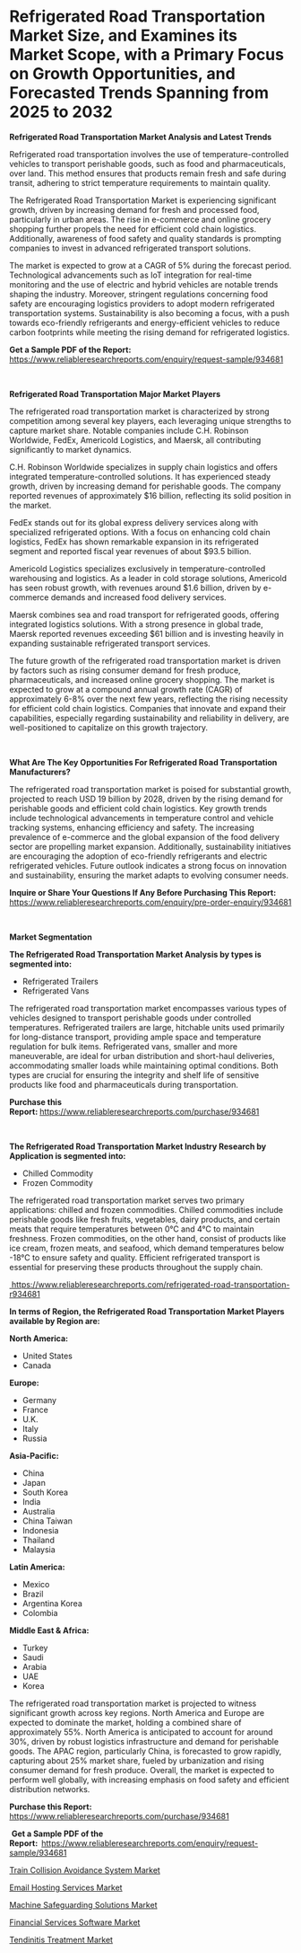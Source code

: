<p><h1>Refrigerated Road Transportation Market Size, and Examines its Market Scope, with a Primary Focus on Growth Opportunities, and Forecasted Trends Spanning from 2025 to 2032</h1></p><p><strong>Refrigerated Road Transportation Market Analysis and Latest Trends</strong></p>
<p><p>Refrigerated road transportation involves the use of temperature-controlled vehicles to transport perishable goods, such as food and pharmaceuticals, over land. This method ensures that products remain fresh and safe during transit, adhering to strict temperature requirements to maintain quality.</p><p>The Refrigerated Road Transportation Market is experiencing significant growth, driven by increasing demand for fresh and processed food, particularly in urban areas. The rise in e-commerce and online grocery shopping further propels the need for efficient cold chain logistics. Additionally, awareness of food safety and quality standards is prompting companies to invest in advanced refrigerated transport solutions.</p><p>The market is expected to grow at a CAGR of 5% during the forecast period. Technological advancements such as IoT integration for real-time monitoring and the use of electric and hybrid vehicles are notable trends shaping the industry. Moreover, stringent regulations concerning food safety are encouraging logistics providers to adopt modern refrigerated transportation systems. Sustainability is also becoming a focus, with a push towards eco-friendly refrigerants and energy-efficient vehicles to reduce carbon footprints while meeting the rising demand for refrigerated logistics.</p></p>
<p><strong>Get a Sample PDF of the Report:&nbsp;</strong> <a href="https://www.reliableresearchreports.com/enquiry/request-sample/934681?utm_campaign=102&utm_medium=2&utm_source=Github&utm_content=ia&utm_term=07032025&utm_id=refrigerated-road-transportation">https://www.reliableresearchreports.com/enquiry/request-sample/934681</a></p>
<p>&nbsp;</p>
<p><strong>Refrigerated Road Transportation Major Market Players</strong></p>
<p><p>The refrigerated road transportation market is characterized by strong competition among several key players, each leveraging unique strengths to capture market share. Notable companies include C.H. Robinson Worldwide, FedEx, Americold Logistics, and Maersk, all contributing significantly to market dynamics.</p><p>C.H. Robinson Worldwide specializes in supply chain logistics and offers integrated temperature-controlled solutions. It has experienced steady growth, driven by increasing demand for perishable goods. The company reported revenues of approximately $16 billion, reflecting its solid position in the market.</p><p>FedEx stands out for its global express delivery services along with specialized refrigerated options. With a focus on enhancing cold chain logistics, FedEx has shown remarkable expansion in its refrigerated segment and reported fiscal year revenues of about $93.5 billion.</p><p>Americold Logistics specializes exclusively in temperature-controlled warehousing and logistics. As a leader in cold storage solutions, Americold has seen robust growth, with revenues around $1.6 billion, driven by e-commerce demands and increased food delivery services. </p><p>Maersk combines sea and road transport for refrigerated goods, offering integrated logistics solutions. With a strong presence in global trade, Maersk reported revenues exceeding $61 billion and is investing heavily in expanding sustainable refrigerated transport services.</p><p>The future growth of the refrigerated road transportation market is driven by factors such as rising consumer demand for fresh produce, pharmaceuticals, and increased online grocery shopping. The market is expected to grow at a compound annual growth rate (CAGR) of approximately 6-8% over the next few years, reflecting the rising necessity for efficient cold chain logistics. Companies that innovate and expand their capabilities, especially regarding sustainability and reliability in delivery, are well-positioned to capitalize on this growth trajectory.</p></p>
<p>&nbsp;</p>
<p><strong>What Are The Key Opportunities For Refrigerated Road Transportation Manufacturers?</strong></p>
<p><p>The refrigerated road transportation market is poised for substantial growth, projected to reach USD 19 billion by 2028, driven by the rising demand for perishable goods and efficient cold chain logistics. Key growth trends include technological advancements in temperature control and vehicle tracking systems, enhancing efficiency and safety. The increasing prevalence of e-commerce and the global expansion of the food delivery sector are propelling market expansion. Additionally, sustainability initiatives are encouraging the adoption of eco-friendly refrigerants and electric refrigerated vehicles. Future outlook indicates a strong focus on innovation and sustainability, ensuring the market adapts to evolving consumer needs.</p></p>
<p><strong>Inquire or Share Your Questions If Any Before Purchasing This Report:</strong> <a href="https://www.reliableresearchreports.com/enquiry/pre-order-enquiry/934681?utm_campaign=102&utm_medium=2&utm_source=Github&utm_content=ia&utm_term=07032025&utm_id=refrigerated-road-transportation">https://www.reliableresearchreports.com/enquiry/pre-order-enquiry/934681</a></p>
<p>&nbsp;</p>
<p><strong>Market Segmentation</strong></p>
<p><strong>The Refrigerated Road Transportation Market Analysis by types is segmented into:</strong></p>
<p><ul><li>Refrigerated Trailers</li><li>Refrigerated Vans</li></ul></p>
<p><p>The refrigerated road transportation market encompasses various types of vehicles designed to transport perishable goods under controlled temperatures. Refrigerated trailers are large, hitchable units used primarily for long-distance transport, providing ample space and temperature regulation for bulk items. Refrigerated vans, smaller and more maneuverable, are ideal for urban distribution and short-haul deliveries, accommodating smaller loads while maintaining optimal conditions. Both types are crucial for ensuring the integrity and shelf life of sensitive products like food and pharmaceuticals during transportation.</p></p>
<p><strong>Purchase this Report:&nbsp;</strong><a href="https://www.reliableresearchreports.com/purchase/934681?utm_campaign=102&utm_medium=2&utm_source=Github&utm_content=ia&utm_term=07032025&utm_id=refrigerated-road-transportation">https://www.reliableresearchreports.com/purchase/934681</a></p>
<p>&nbsp;</p>
<p><strong>The Refrigerated Road Transportation Market Industry Research by Application is segmented into:</strong></p>
<p><ul><li>Chilled Commodity</li><li>Frozen Commodity</li></ul></p>
<p><p>The refrigerated road transportation market serves two primary applications: chilled and frozen commodities. Chilled commodities include perishable goods like fresh fruits, vegetables, dairy products, and certain meats that require temperatures between 0°C and 4°C to maintain freshness. Frozen commodities, on the other hand, consist of products like ice cream, frozen meats, and seafood, which demand temperatures below -18°C to ensure safety and quality. Efficient refrigerated transport is essential for preserving these products throughout the supply chain.</p></p>
<p><a href="https://www.reliableresearchreports.com/refrigerated-road-transportation-r934681?utm_campaign=102&utm_medium=2&utm_source=Github&utm_content=ia&utm_term=07032025&utm_id=refrigerated-road-transportation">&nbsp;https://www.reliableresearchreports.com/refrigerated-road-transportation-r934681</a></p>
<p><strong>In terms of Region, the Refrigerated Road Transportation Market Players available by Region are:</strong></p>
<p>
    <p> <strong> North America: </strong>
        <ul>
            <li>United States</li>
            <li>Canada</li>
        </ul>
        </p> 
    <p> <strong> Europe: </strong>
        <ul>
            <li>Germany</li>
            <li>France</li>
            <li>U.K.</li>
            <li>Italy</li>
            <li>Russia</li>
        </ul>
        </p> 
    <p> <strong> Asia-Pacific: </strong>
        <ul>
            <li>China</li>
            <li>Japan</li>
            <li>South Korea</li>
            <li>India</li>
            <li>Australia</li>
            <li>China Taiwan</li>
            <li>Indonesia</li>
            <li>Thailand</li>
            <li>Malaysia</li>
        </ul>
        </p> 
    <p> <strong> Latin America: </strong>
        <ul>
            <li>Mexico</li>
            <li>Brazil</li>
            <li>Argentina Korea</li>
            <li>Colombia</li>
        </ul>
        </p> 
    <p> <strong> Middle East & Africa: </strong>
        <ul>
            <li>Turkey</li>
            <li>Saudi</li>
            <li>Arabia</li>
            <li>UAE</li>
            <li>Korea</li>
        </ul>
    </p>
    </p>
<p><p>The refrigerated road transportation market is projected to witness significant growth across key regions. North America and Europe are expected to dominate the market, holding a combined share of approximately 55%. North America is anticipated to account for around 30%, driven by robust logistics infrastructure and demand for perishable goods. The APAC region, particularly China, is forecasted to grow rapidly, capturing about 25% market share, fueled by urbanization and rising consumer demand for fresh produce. Overall, the market is expected to perform well globally, with increasing emphasis on food safety and efficient distribution networks.</p></p>
<p><strong>Purchase this Report: </strong><a href="https://www.reliableresearchreports.com/purchase/934681?utm_campaign=102&utm_medium=2&utm_source=Github&utm_content=ia&utm_term=07032025&utm_id=refrigerated-road-transportation">https://www.reliableresearchreports.com/purchase/934681</a></p>
<p>&nbsp;<strong>Get a Sample PDF of the Report:&nbsp;&nbsp;</strong><a href="https://www.reliableresearchreports.com/enquiry/request-sample/934681?utm_campaign=102&utm_medium=2&utm_source=Github&utm_content=ia&utm_term=07032025&utm_id=refrigerated-road-transportation">https://www.reliableresearchreports.com/enquiry/request-sample/934681</a></p>
<p><strong></strong></p>
<p><p><a href="https://github.com/vaduzunny/Market-Research-Report-List-1/blob/main/train-collision-avoidance-system-market.md?utm_campaign=102&utm_medium=2&utm_source=Github&utm_content=ia&utm_term=07032025&utm_id=refrigerated-road-transportation">Train Collision Avoidance System Market</a></p><p><a href="https://github.com/gasikcalbos8/Market-Research-Report-List-1/blob/main/email-hosting-services-market.md?utm_campaign=102&utm_medium=2&utm_source=Github&utm_content=ia&utm_term=07032025&utm_id=refrigerated-road-transportation">Email Hosting Services Market</a></p><p><a href="https://github.com/ubavicachida/Market-Research-Report-List-1/blob/main/machine-safeguarding-solutions-market.md?utm_campaign=102&utm_medium=2&utm_source=Github&utm_content=ia&utm_term=07032025&utm_id=refrigerated-road-transportation">Machine Safeguarding Solutions Market</a></p><p><a href="https://github.com/daleogrando/Market-Research-Report-List-1/blob/main/financial-services-software-market.md?utm_campaign=102&utm_medium=2&utm_source=Github&utm_content=ia&utm_term=07032025&utm_id=refrigerated-road-transportation">Financial Services Software Market</a></p><p><a href="https://github.com/dayaanapis5/Market-Research-Report-List-1/blob/main/tendinitis-treatment-market.md?utm_campaign=102&utm_medium=2&utm_source=Github&utm_content=ia&utm_term=07032025&utm_id=refrigerated-road-transportation">Tendinitis Treatment Market</a></p></p>